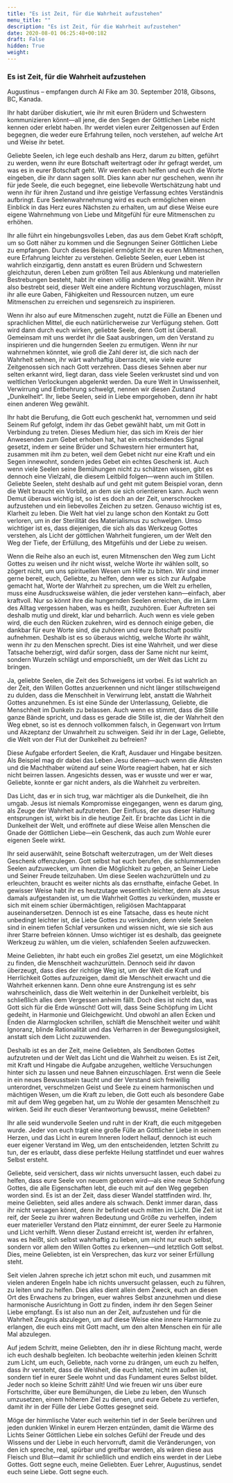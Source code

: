 ```yaml
---
title: "Es ist Zeit, für die Wahrheit aufzustehen"
menu_title: ""
description: "Es ist Zeit, für die Wahrheit aufzustehen"
date: 2020-08-01 06:25:48+00:182
draft: False
hidden: True
weight:
---
```

### Es ist Zeit, für die Wahrheit aufzustehen

Augustinus – empfangen durch Al Fike am 30. September 2018, Gibsons, BC, Kanada.

Ihr habt darüber diskutiert, wie ihr mit euren Brüdern und Schwestern kommunizieren könnt—all jene, die den Segen der Göttlichen Liebe nicht kennen oder erlebt haben. Ihr werdet vielen eurer Zeitgenossen auf Erden begegnen, die weder eure Erfahrung teilen, noch verstehen, auf welche Art und Weise ihr betet.

Geliebte Seelen, ich lege euch deshalb ans Herz, darum zu bitten, geführt zu werden, wenn ihr eure Botschaft weitertragt oder ihr gefragt werdet, um was es in eurer Botschaft geht. Wir werden euch helfen und euch die Worte eingeben, die ihr dann sagen sollt. Dies kann aber nur geschehen, wenn ihr für jede Seele, die euch begegnet, eine liebevolle Wertschätzung habt und wenn ihr für ihren Zustand und ihre geistige Verfassung echtes Verständnis aufbringt. Eure Seelenwahrnehmung wird es euch ermöglichen einen Einblick in das Herz eures Nächsten zu erhalten, um auf diese Weise eure eigene Wahrnehmung von Liebe und Mitgefühl für eure Mitmenschen zu erhöhen.

Ihr alle führt ein hingebungsvolles Leben, das aus dem Gebet Kraft schöpft, um so Gott näher zu kommen und die Segnungen Seiner Göttlichen Liebe zu empfangen. Durch dieses Beispiel ermöglicht ihr es euren Mitmenschen, eure Erfahrung leichter zu verstehen. Geliebte Seelen, euer Leben ist wahrlich einzigartig, denn anstatt es euren Brüdern und Schwestern gleichzutun, deren Leben zum größten Teil aus Ablenkung und materiellen Bestrebungen besteht, habt ihr einen völlig anderen Weg gewählt. Wenn ihr also bestrebt seid, dieser Welt eine andere Richtung vorzuschlagen, müsst ihr alle eure Gaben, Fähigkeiten und Ressourcen nutzen, um eure Mitmenschen zu erreichen und segensreich zu inspirieren.

Wenn ihr also auf eure Mitmenschen zugeht, nutzt die Fülle an Ebenen und sprachlichen Mittel, die euch natürlicherweise zur Verfügung stehen. Gott wird dann durch euch wirken, geliebte Seele, denn Gott ist überall. Gemeinsam mit uns werdet ihr die Saat ausbringen, um den Verstand zu inspirieren und die hungernden Seelen zu ermutigen. Wenn ihr nur wahrnehmen könntet, wie groß die Zahl derer ist, die sich nach der Wahrheit sehnen, ihr wärt wahrhaftig überrascht, wie viele eurer Zeitgenossen sich nach Gott verzehren. Dass dieses Sehnen aber nur selten erkannt wird, liegt daran, dass viele Seelen verkrustet sind und von weltlichen Verlockungen abgelenkt werden. Da eure Welt in Unwissenheit, Verwirrung und Entbehrung schwelgt, nennen wir diesen Zustand „Dunkelheit“. Ihr, liebe Seelen, seid in Liebe emporgehoben, denn ihr habt einen anderen Weg gewählt.  

Ihr habt die Berufung, die Gott euch geschenkt hat, vernommen und seid Seinem Ruf gefolgt, indem ihr das Gebet gewählt habt, um mit Gott in Verbindung zu treten. Dieses Medium hier, das sich im Kreis der hier Anwesenden zum Gebet erhoben hat, hat ein entscheidendes Signal gesetzt, indem er seine Brüder und Schwestern hier ermuntert hat, zusammen mit ihm zu beten, weil dem Gebet nicht nur eine Kraft und ein Segen innewohnt, sondern jedes Gebet ein echtes Geschenk ist. Auch wenn viele Seelen seine Bemühungen nicht zu schätzen wissen, gibt es dennoch eine Vielzahl, die diesem Leitbild folgen—wenn auch im Stillen. Geliebte Seelen, steht deshalb auf und geht mit gutem Beispiel voran, denn die Welt braucht ein Vorbild, an dem sie sich orientieren kann. Auch wenn Demut überaus wichtig ist, so ist es doch an der Zeit, unerschrocken aufzustehen und ein liebevolles Zeichen zu setzen. Genauso wichtig ist es, Klarheit zu leben. Die Welt hat viel zu lange schon den Kontakt zu Gott verloren, um in der Sterilität des Materialismus zu schwelgen. Umso wichtiger ist es, dass diejenigen, die sich als das Werkzeug Gottes verstehen, als Licht der göttlichen Wahrheit fungieren, um der Welt den Weg der Tiefe, der Erfüllung, des Mitgefühls und der Liebe zu weisen.

Wenn die Reihe also an euch ist, euren Mitmenschen den Weg zum Licht Gottes zu weisen und ihr nicht wisst, welche Worte ihr wählen sollt, so zögert nicht, um uns spirituellen Wesen um Hilfe zu bitten. Wir sind immer gerne bereit, euch, Geliebte, zu helfen, denn wer es sich zur Aufgabe gemacht hat, Worte der Wahrheit zu sprechen, um die Welt zu erhellen, muss eine Ausdrucksweise wählen, die jeder verstehen kann—einfach, aber kraftvoll. Nur so könnt ihre die hungernden Seelen erreichen, die im Lärm des Alltag vergessen haben, was es heißt, zuzuhören. Euer Auftreten sei deshalb mutig und direkt, klar und beharrlich. Auch wenn es viele geben wird, die euch den Rücken zukehren, wird es dennoch einige geben, die dankbar für eure Worte sind, die zuhören und eure Botschaft positiv aufnehmen. Deshalb ist es so überaus wichtig, welche Worte ihr wählt, wenn ihr zu den Menschen sprecht. Dies ist eine Wahrheit, und wer diese Tatsache beherzigt, wird dafür sorgen, dass der Same nicht nur keimt, sondern Wurzeln schlägt und emporschießt, um der Welt das Licht zu bringen.

Ja, geliebte Seelen, die Zeit des Schweigens ist vorbei. Es ist wahrlich an der Zeit, den Willen Gottes anzuerkennen und nicht länger stillschweigend zu dulden, dass die Menschheit in Verwirrung lebt, anstatt die Wahrheit Gottes anzunehmen. Es ist eine Sünde der Unterlassung, Geliebte, die Menschheit im Dunkeln zu belassen. Auch wenn es stimmt, dass die Stille ganze Bände spricht, und dass es gerade die Stille ist, die der Wahrheit den Weg ebnet, so ist es dennoch vollkommen falsch, in Gegenwart von Irrtum und Akzeptanz der Unwahrheit zu schweigen. Seid ihr in der Lage, Geliebte, die Welt von der Flut der Dunkelheit zu befreien?

Diese Aufgabe erfordert Seelen, die Kraft, Ausdauer und Hingabe besitzen. Als Beispiel mag dir dabei das Leben Jesu dienen—auch wenn die Ältesten und die Machthaber wütend auf seine Worte reagiert haben, hat er sich nicht beirren lassen. Angesichts dessen, was er wusste und wer er war, Geliebte, konnte er gar nicht anders, als die Wahrheit zu verbreiten.  

Das Licht, das er in sich trug, war mächtiger als die Dunkelheit, die ihn umgab. Jesus ist niemals Kompromisse eingegangen, wenn es darum ging, als Zeuge der Wahrheit aufzutreten. Der Einfluss, der aus dieser Haltung entsprungen ist, wirkt bis in die heutige Zeit. Er brachte das Licht in die Dunkelheit der Welt, und eröffnete auf diese Weise allen Menschen die Gnade der Göttlichen Liebe—ein Geschenk, das auch zum Wohle eurer eigenen Seele wirkt.  

Ihr seid auserwählt, seine Botschaft weiterzutragen, um der Welt dieses Geschenk offenzulegen. Gott selbst hat euch berufen, die schlummernden Seelen aufzuwecken, um ihnen die Möglichkeit zu geben, an Seiner Liebe und Seiner Freude teilzuhaben. Um diese Seelen wachzurütteln und zu erleuchten, braucht es weiter nichts als das ernsthafte, einfache Gebet. In gewisser Weise habt ihr es heutzutage wesentlich leichter, denn als Jesus damals aufgestanden ist, um die Wahrheit Gottes zu verkünden, musste er sich mit einem schier übermächtigen, religiösen Machtapparat auseinandersetzen. Dennoch ist es eine Tatsache, dass es heute nicht unbedingt leichter ist, die Liebe Gottes zu verkünden, denn viele Seelen sind in einem tiefen Schlaf versunken und wissen nicht, wie sie sich aus ihrer Starre befreien können. Umso wichtiger ist es deshalb, das geeignete Werkzeug zu wählen, um die vielen, schlafenden Seelen aufzuwecken.

Meine Geliebten, ihr habt euch ein großes Ziel gesetzt, um eine Möglichkeit zu finden, die Menschheit wachzurütteln. Dennoch seid ihr davon überzeugt, dass dies der richtige Weg ist, um der Welt die Kraft und Herrlichkeit Gottes aufzuzeigen, damit die Menschheit erwacht und die Wahrheit erkennen kann. Denn ohne eure Anstrengung ist es sehr wahrscheinlich, dass die Welt weiterhin in der Dunkelheit verbleibt, bis schließlich alles dem Vergessen anheim fällt. Doch dies ist nicht das, was Gott sich für die Erde wünscht! Gott will, dass Seine Schöpfung im Licht gedeiht, in Harmonie und Gleichgewicht. Und obwohl an allen Ecken und Enden die Alarmglocken schrillen, schläft die Menschheit weiter und wählt Ignoranz, blinde Rationalität und das Verharren in der Bewegungslosigkeit, anstatt sich dem Licht zuzuwenden.

Deshalb ist es an der Zeit, meine Geliebten, als Sendboten Gottes aufzutreten und der Welt das Licht und die Wahrheit zu weisen. Es ist Zeit, mit Kraft und Hingabe die Aufgabe anzugehen,  weltliche Versuchungen hinter sich zu lassen und neue Bahnen einzuschlagen. Erst wenn die Seele in ein neues Bewusstsein taucht und der Verstand sich freiwillig unterordnet, verschmelzen Geist und Seele zu einem harmonischen und mächtigen Wesen, um die Kraft zu leben, die Gott euch als besondere Gabe mit auf dem Weg gegeben hat, um zu Wohle der gesamten Menschheit zu wirken. Seid ihr euch dieser Verantwortung bewusst, meine Geliebten?

Ihr alle seid wundervolle Seelen und ruht in der Kraft, die euch mitgegeben wurde. Jeder von euch trägt eine große Fülle an Göttlicher Liebe in seinem Herzen, und das Licht in eurem Inneren lodert hellauf, dennoch ist euch euer eigener Verstand im Weg, um den entscheidenden, letzten Schritt zu tun, der es erlaubt, dass diese perfekte Heilung stattfindet und euer wahres Selbst ersteht.  

Geliebte, seid versichert, dass wir nichts unversucht lassen, euch dabei zu helfen, dass eure Seele von neuem geboren wird—als eine neue Schöpfung Gottes, die alle Eigenschaften lebt, die euch mit auf den Weg gegeben worden sind. Es ist an der Zeit, dass dieser Wandel stattfinden wird. Ihr, meine Geliebten, seid alles andere als schwach. Denkt immer daran, dass ihr nicht versagen könnt, denn ihr befindet euch mitten im Licht. Die Zeit ist reif, der Seele zu ihrer wahren Bedeutung und Größe zu verhelfen, indem euer materieller Verstand den Platz einnimmt, der eurer Seele zu Harmonie und Licht verhilft. Wenn dieser Zustand erreicht ist, werden ihr erfahren, was es heißt, sich selbst wahrhaftig zu lieben, um nicht nur euch selbst, sondern vor allem den Willen Gottes zu erkennen—und letztlich Gott selbst. Dies, meine Geliebten, ist ein Versprechen, das kurz vor seiner Erfüllung steht.

Seit vielen Jahren spreche ich jetzt schon mit euch, und zusammen mit vielen anderen Engeln habe ich nichts unversucht gelassen, euch zu führen, zu leiten und zu helfen. Dies alles dient allein dem Zweck, euch an diesen Ort des Erwachens zu bringen, euer wahres Selbst anzunehmen und diese harmonische Ausrichtung in Gott zu finden, indem ihr den Segen Seiner Liebe empfangt. Es ist also nun an der Zeit, aufzustehen und für die Wahrheit Zeugnis abzulegen, um auf diese Weise eine innere Harmonie zu erlangen, die euch eins mit Gott macht, um den alten Menschen ein für alle Mal abzulegen.

Auf jedem Schritt, meine Geliebten, den ihr in diese Richtung macht, werde ich euch deshalb begleiten. Ich beobachte weiterhin jeden kleinen Schritt zum Licht, um euch, Geliebte, nach vorne zu drängen, um euch zu helfen, dass ihr versteht, dass die Weisheit, die euch leitet, nicht im außen ist, sondern tief in eurer Seele wohnt und das Fundament eures Selbst bildet. Jeder noch so kleine Schritt zählt! Und wie freuen wir uns über eure Fortschritte, über eure Bemühungen, die Liebe zu leben, den Wunsch umzusetzen, einem höheren Ziel zu dienen, und eure Gebete zu vertiefen, damit ihr in der Fülle der Liebe Gottes gesegnet seid.

Möge der himmlische Vater euch weiterhin tief in der Seele berühren und jeden dunklen Winkel in eurem Herzen entzünden, damit die Wärme des Lichts Seiner Göttlichen Liebe ein solches Gefühl der Freude und des Wissens und der Liebe in euch hervorruft, damit die Veränderungen, von den ich spreche, real, spürbar und greifbar werden, als wären diese aus Fleisch und Blut—damit ihr schließlich und endlich eins werdet in der Liebe Gottes. Gott segne euch, meine Geliebten. Euer Lehrer, Augustinus, sendet euch seine Liebe. Gott segne euch.
